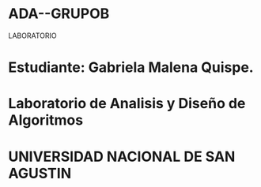 # ADA--GRUPOB
LABORATORIO
# Estudiante: Gabriela Malena Quispe.
#  Laboratorio de Analisis y Diseño de Algoritmos
# UNIVERSIDAD NACIONAL DE SAN AGUSTIN
